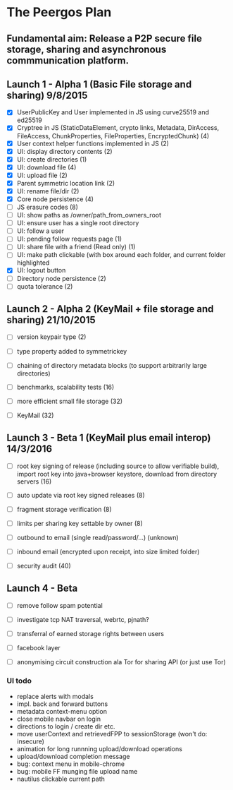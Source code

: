 The Peergos Plan
================
Fundamental aim: Release a P2P secure file storage, sharing and asynchronous commmunication platform.
---------------------

Launch 1 - Alpha 1 (Basic File storage and sharing) 9/8/2015
-------------------------------------------------------------
- [X] UserPublicKey and User implemented in JS using curve25519 and ed25519
- [X] Cryptree in JS (StaticDataElement, crypto links, Metadata, DirAccess, FileAccess, ChunkProperties, FileProperties, EncryptedChunk) (4)
- [X] User context helper functions implemented in JS (2)
- [X] UI: display directory contents (2)
- [X] UI: create directories (1)
- [X] UI: download file (4)
- [X] UI: upload file (2)
- [X] Parent symmetric location link (2)
- [X] UI: rename file/dir (2)
- [X] Core node persistence (4)
- [ ] JS erasure codes (8)
- [ ] UI: show paths as /owner/path_from_owners_root
- [ ] UI: ensure user has a single root directory
- [ ] UI: follow a user
- [ ] UI: pending follow requests page (1)
- [ ] UI: share file with a friend (Read only) (1)
- [ ] UI: make path clickable (with box around each folder, and current folder highlighted
- [X] UI: logout button
- [ ] Directory node persistence (2)
- [ ] quota tolerance (2)

Launch 2 - Alpha 2 (KeyMail + file storage and sharing) 21/10/2015
------------------------------------------------------------------
- [ ] version keypair type (2)
- [ ] type property added to symmetrickey
- [ ] chaining of directory metadata blocks (to support arbitrarily large directories)
- [ ] benchmarks, scalability tests (16)
- [ ] more efficient small file storage (32)
- [ ] KeyMail (32)


Launch 3 - Beta 1 (KeyMail plus email interop) 14/3/2016
--------------------------------------------------------
- [ ] root key signing of release (including source to allow verifiable build), import root key into java+browser keystore, download from directory servers (16)
- [ ] auto update via root key signed releases (8)
- [ ] fragment storage verification (8)
- [ ] limits per sharing key settable by owner (8)
- [ ] outbound to email (single read/password/...) (unknown)
- [ ] inbound email (encrypted upon receipt, into size limited folder)
- [ ] security audit (40)


Launch 4 - Beta
---------------
- [ ] remove follow spam potential
- [ ] investigate tcp NAT traversal, webrtc, pjnath?
- [ ] transferral of earned storage rights between users
- [ ] facebook layer


- [ ] anonymising circuit construction ala Tor for sharing API (or just use Tor)


### UI todo

* replace alerts with modals
* impl. back and forward buttons
* metadata context-menu option
* close mobile navbar on login
* directions  to login / create dir etc.
* move userContext  and retrievedFPP to sessionStorage (won't do: insecure)
* animation for long runnning upload/download operations
* upload/download completion message
* bug: context menu in mobile-chrome
* bug: mobile FF munging file upload name
* nautilus clickable current path
